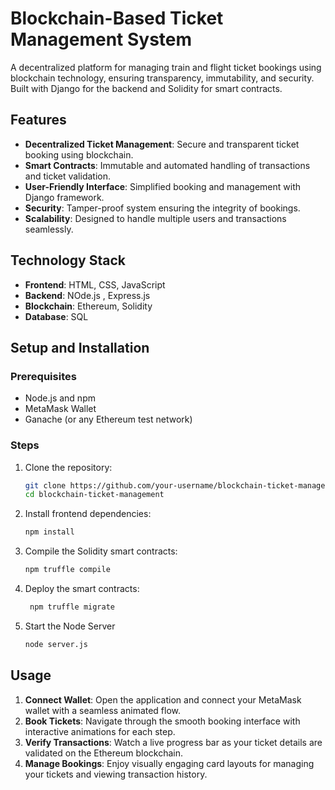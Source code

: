 # Blockchain-Based Ticket Management System

A decentralized platform for managing train and flight ticket bookings using blockchain technology, ensuring transparency, immutability, and security. Built with Django for the backend and Solidity for smart contracts.

## Features

- **Decentralized Ticket Management**: Secure and transparent ticket booking using blockchain.
- **Smart Contracts**: Immutable and automated handling of transactions and ticket validation.
- **User-Friendly Interface**: Simplified booking and management with Django framework.
- **Security**: Tamper-proof system ensuring the integrity of bookings.
- **Scalability**: Designed to handle multiple users and transactions seamlessly.

## Technology Stack

- **Frontend**: HTML, CSS, JavaScript
- **Backend**: NOde.js , Express.js
- **Blockchain**: Ethereum, Solidity
- **Database**: SQL

## Setup and Installation

### Prerequisites

- Node.js and npm
- MetaMask Wallet
- Ganache (or any Ethereum test network)

### Steps

1. Clone the repository:
   ```bash
   git clone https://github.com/your-username/blockchain-ticket-management.git
   cd blockchain-ticket-management
   ```

2. Install frontend dependencies:
   ```bash
   npm install
   ```

3. Compile the Solidity smart contracts:
   ```bash
   npm truffle compile
   ```

4. Deploy the smart contracts:
   ```bash
    npm truffle migrate 
   ```

5. Start the Node Server
      ```bash
    node server.js
   ```

## Usage

1. **Connect Wallet**: Open the application and connect your MetaMask wallet with a seamless animated flow.
2. **Book Tickets**: Navigate through the smooth booking interface with interactive animations for each step.
3. **Verify Transactions**: Watch a live progress bar as your ticket details are validated on the Ethereum blockchain.
4. **Manage Bookings**: Enjoy visually engaging card layouts for managing your tickets and viewing transaction history.

